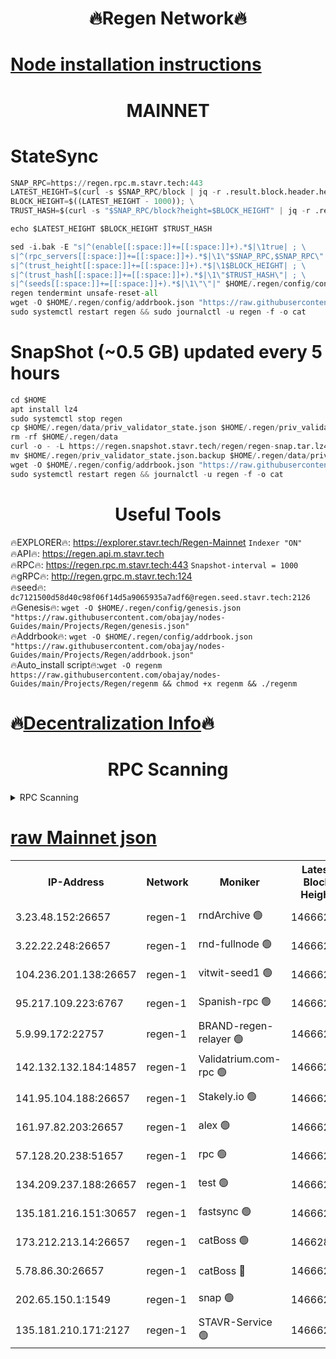 <h1 align="center"> 🔥Regen Network🔥</h1>

[Node installation instructions](https://github.com/obajay/nodes-Guides/tree/main/Projects/Regen)
=
<h1 align="center"> MAINNET</h1>

# StateSync
```python
SNAP_RPC=https://regen.rpc.m.stavr.tech:443
LATEST_HEIGHT=$(curl -s $SNAP_RPC/block | jq -r .result.block.header.height); \
BLOCK_HEIGHT=$((LATEST_HEIGHT - 1000)); \
TRUST_HASH=$(curl -s "$SNAP_RPC/block?height=$BLOCK_HEIGHT" | jq -r .result.block_id.hash)

echo $LATEST_HEIGHT $BLOCK_HEIGHT $TRUST_HASH

sed -i.bak -E "s|^(enable[[:space:]]+=[[:space:]]+).*$|\1true| ; \
s|^(rpc_servers[[:space:]]+=[[:space:]]+).*$|\1\"$SNAP_RPC,$SNAP_RPC\"| ; \
s|^(trust_height[[:space:]]+=[[:space:]]+).*$|\1$BLOCK_HEIGHT| ; \
s|^(trust_hash[[:space:]]+=[[:space:]]+).*$|\1\"$TRUST_HASH\"| ; \
s|^(seeds[[:space:]]+=[[:space:]]+).*$|\1\"\"|" $HOME/.regen/config/config.toml
regen tendermint unsafe-reset-all
wget -O $HOME/.regen/config/addrbook.json "https://raw.githubusercontent.com/obajay/nodes-Guides/main/Projects/Regen/addrbook.json"
sudo systemctl restart regen && sudo journalctl -u regen -f -o cat
```
# SnapShot (~0.5 GB) updated every 5 hours
```python
cd $HOME
apt install lz4
sudo systemctl stop regen
cp $HOME/.regen/data/priv_validator_state.json $HOME/.regen/priv_validator_state.json.backup
rm -rf $HOME/.regen/data
curl -o - -L https://regen.snapshot.stavr.tech/regen/regen-snap.tar.lz4 | lz4 -c -d - | tar -x -C $HOME/.regen --strip-components 2
mv $HOME/.regen/priv_validator_state.json.backup $HOME/.regen/data/priv_validator_state.json
wget -O $HOME/.regen/config/addrbook.json "https://raw.githubusercontent.com/obajay/nodes-Guides/main/Projects/Regen/addrbook.json"
sudo systemctl restart regen && journalctl -u regen -f -o cat
```

 <h1 align="center"> Useful Tools</h1>

🔥EXPLORER🔥:     https://explorer.stavr.tech/Regen-Mainnet        `Indexer "ON"` \
🔥API🔥:          https://regen.api.m.stavr.tech \
🔥RPC🔥:          https://regen.rpc.m.stavr.tech:443              `Snapshot-interval = 1000` \
🔥gRPC🔥:         http://regen.grpc.m.stavr.tech:124 \
🔥seed🔥:      `dc7121500d58d40c98f06f14d5a9065935a7adf6@regen.seed.stavr.tech:2126` \
🔥Genesis🔥:   `wget -O $HOME/.regen/config/genesis.json "https://raw.githubusercontent.com/obajay/nodes-Guides/main/Projects/Regen/genesis.json"` \
🔥Addrbook🔥:  `wget -O $HOME/.regen/config/addrbook.json "https://raw.githubusercontent.com/obajay/nodes-Guides/main/Projects/Regen/addrbook.json"` \
🔥Auto_install script🔥:`wget -O regenm https://raw.githubusercontent.com/obajay/nodes-Guides/main/Projects/Regen/regenm && chmod +x regenm && ./regenm`

🔥[Decentralization Info](https://github.com/obajay/StateSync-snapshots/tree/main/Projects/Regen/Decentralization)🔥
=
<h1 align="center"> RPC Scanning</h1>

<details>
<summary>RPC Scanning</summary>

<h2 align="center"> We scan nodes in real time every 4 hours. And we provide the final result of RPC endpoints.
We cannot influence the operation of these nodes in any way. </h2>


```python
If Voting Power is higher than 0 --> then the Node is a validator of the network and may be subject to attack and be a potential threat to the chain.
```
```python
We marked such validators with a red symbol
```

</details>

[raw Mainnet json](https://rpc-check.regenm.stavr.tech/regenm/rpc-regenm-result.json)
=


<table><tr><th>IP-Address</th><th>Network</th><th>Moniker</th><th>Latest Block Height</th><th>Earliest Block Height</th><th>Catching Up</th><th>Tx Index</th><th>Voting Power</th><th>Scan Time</th></tr><tr><td>3.23.48.152:26657</td><td>regen-1</td><td>rndArchive 🟢</td><td>14666239</td><td>1</td><td>False</td><td>on</td><td>0</td><td>2024-02-12T18:31:38.979033602UTC</td></tr><tr><td>3.22.22.248:26657</td><td>regen-1</td><td>rnd-fullnode 🟢</td><td>14666238</td><td>4134001</td><td>False</td><td>on</td><td>0</td><td>2024-02-12T18:31:36.244604742UTC</td></tr><tr><td>104.236.201.138:26657</td><td>regen-1</td><td>vitwit-seed1 🟢</td><td>14666234</td><td>8943001</td><td>False</td><td>on</td><td>0</td><td>2024-02-12T18:31:08.377581501UTC</td></tr><tr><td>95.217.109.223:6767</td><td>regen-1</td><td>Spanish-rpc 🟢</td><td>14666242</td><td>10068001</td><td>False</td><td>on</td><td>0</td><td>2024-02-12T18:31:59.446217552UTC</td></tr><tr><td>5.9.99.172:22757</td><td>regen-1</td><td>BRAND-regen-relayer 🟢</td><td>14666243</td><td>10782501</td><td>False</td><td>on</td><td>0</td><td>2024-02-12T18:32:01.975169478UTC</td></tr><tr><td>142.132.132.184:14857</td><td>regen-1</td><td>Validatrium.com-rpc 🟢</td><td>14666243</td><td>11175001</td><td>False</td><td>on</td><td>0</td><td>2024-02-12T18:32:01.723340537UTC</td></tr><tr><td>141.95.104.188:26657</td><td>regen-1</td><td>Stakely.io 🟢</td><td>14666237</td><td>13442501</td><td>False</td><td>on</td><td>0</td><td>2024-02-12T18:31:27.240846685UTC</td></tr><tr><td>161.97.82.203:26657</td><td>regen-1</td><td>alex 🟢</td><td>14666241</td><td>13992001</td><td>False</td><td>on</td><td>0</td><td>2024-02-12T18:31:48.553710227UTC</td></tr><tr><td>57.128.20.238:51657</td><td>regen-1</td><td>rpc 🟢</td><td>14666242</td><td>13992001</td><td>False</td><td>on</td><td>0</td><td>2024-02-12T18:31:54.979144043UTC</td></tr><tr><td>134.209.237.188:26657</td><td>regen-1</td><td>test 🟢</td><td>14666244</td><td>13992001</td><td>False</td><td>on</td><td>0</td><td>2024-02-12T18:32:10.588226783UTC</td></tr><tr><td>135.181.216.151:30657</td><td>regen-1</td><td>fastsync 🟢</td><td>14666241</td><td>14457001</td><td>False</td><td>off</td><td>0</td><td>2024-02-12T18:31:48.162490077UTC</td></tr><tr><td>173.212.213.14:26657</td><td>regen-1</td><td>catBoss 🟢</td><td>14662833</td><td>14577001</td><td>False</td><td>on</td><td>0</td><td>2024-02-12T18:31:39.356629507UTC</td></tr><tr><td>5.78.86.30:26657</td><td>regen-1</td><td>catBoss 🔴</td><td>14666246</td><td>14650701</td><td>False</td><td>on</td><td>9532515466</td><td>2024-02-12T18:32:19.853560637UTC</td></tr><tr><td>202.65.150.1:1549</td><td>regen-1</td><td>snap 🟢</td><td>14666250</td><td>14655997</td><td>False</td><td>on</td><td>0</td><td>2024-02-12T18:32:45.710986615UTC</td></tr><tr><td>135.181.210.171:2127</td><td>regen-1</td><td>STAVR-Service 🟢</td><td>14666247</td><td>14664001</td><td>False</td><td>on</td><td>0</td><td>2024-02-12T18:32:24.347077081UTC</td></tr></table>